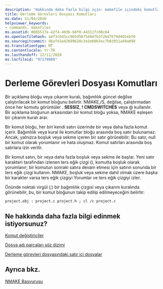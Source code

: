 ```yaml
---
description: 'Hakkında daha fazla bilgi için: makefile içindeki komutlar'
title: Derleme Görevleri Dosyası Komutları
ms.date: 11/04/2016
helpviewer_keywords:
- commands, makefiles
ms.assetid: 8085517e-42f4-493b-b8f8-44311fc08c64
ms.openlocfilehash: a4f3c6d3cc9b5d567548d7b3f2bd7679d492ebf0
ms.sourcegitcommit: d6af41e42699628c3e2e6063ec7b03931a49a098
ms.translationtype: MT
ms.contentlocale: tr-TR
ms.lasthandoff: 12/11/2020
ms.locfileid: "97179089"
---
```

# <a name="commands-in-a-makefile"></a>Derleme Görevleri Dosyası Komutları

Bir açıklama bloğu veya çıkarım kuralı, bağımlılık güncel değilse çalıştırılacak bir komut bloğunu belirtir. NMAKE,/S, değilse, çalıştırmadan önce her komutu görüntüler **. SESSIZ**, **! CMDSWITCHES** veya \@ kullanılır. Bir açıklama bloğunun arkasından bir komut bloğu yoksa, NMAKE eşleşen bir çıkarım kuralı arar.

Bir komut bloğu, her biri kendi satırı üzerinde bir veya daha fazla komut içerir. Bağımlılık veya kural ile komutlar bloğu arasında boş satır bulunamaz. Ancak, yalnızca boşluk veya sekme içeren bir satır görünebilir; Bu satır, null bir komut olarak yorumlanır ve hata oluşmaz. Komut satırları arasında boş satırlara izin verilir.

Bir komut satırı, bir veya daha fazla boşluk veya sekme ile başlar. Yeni satır karakteri tarafından izlenen ters eğik çizgi (\), komutta boşluk olarak yorumlanır; bir komutun sonraki satıra devam etmesi için satırın sonunda bir ters eğik çizgi kullanın. NMAKE, boşluk veya sekme dahil olmak üzere başka bir karakter varsa ters eğik çizgiyi Yorumlar ve ters eğik çizgiyi izler.

Önünde noktalı virgül (;) bir bağımlılık çizgisi veya çıkarım kuralında görünebilir, bu, bir komut bloğunun takip edilip edilmeyeceğini belirtir:

```
project.obj : project.c project.h ; cl /c project.c
```

## <a name="what-do-you-want-to-know-more-about"></a>Ne hakkında daha fazla bilgi edinmek istiyorsunuz?

[Komut değiştiriciler](command-modifiers.md)

[Dosya adı parçaları söz dizimi](filename-parts-syntax.md)

[Derleme görevleri dosyasındaki satır içi dosyalar](inline-files-in-a-makefile.md)

## <a name="see-also"></a>Ayrıca bkz.

[NMAKE Başvurusu](nmake-reference.md)
